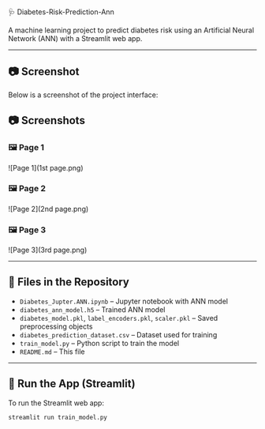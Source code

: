 🩺 Diabetes-Risk-Prediction-Ann

A machine learning project to predict diabetes risk using an Artificial Neural Network (ANN) with a Streamlit web app.

---

## 📷 Screenshot

Below is a screenshot of the project interface:

## 📷 Screenshots

### 🖼️ Page 1
![Page 1](1st page.png)

### 🖼️ Page 2
![Page 2](2nd page.png)

### 🖼️ Page 3
![Page 3](3rd page.png)



---

## 📁 Files in the Repository

- `Diabetes_Jupter.ANN.ipynb` – Jupyter notebook with ANN model
- `diabetes_ann_model.h5` – Trained ANN model
- `diabetes_model.pkl`, `label_encoders.pkl`, `scaler.pkl` – Saved preprocessing objects
- `diabetes_prediction_dataset.csv` – Dataset used for training
- `train_model.py` – Python script to train the model
- `README.md` – This file

---

## 🚀 Run the App (Streamlit)

To run the Streamlit web app:

```bash
streamlit run train_model.py
